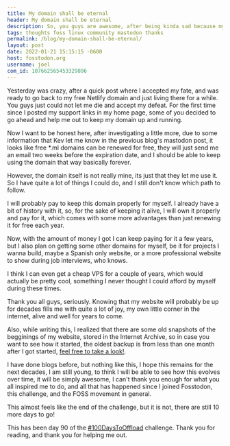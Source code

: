```yaml
---
title: My domain shall be eternal
header: My domain shall be eternal
description: So, you guys are awesome, after being kinda sad because my domain was about to expire, friends from all over the Fediverse went ahead and didn't let me die alone, or at all
tags: thoughts foss linux community mastodon thanks
permalink: /blog/my-domain-shall-be-eternal/
layout: post
date: 2022-01-21 15:15:15 -0600
host: fosstodon.org
username: joel
com_id: 107662565453329896
---
```


Yesterday was crazy, after a quick post where I accepted my fate, and was ready to go back to my free Netlify domain and just living there for a while. You guys just could not let me die and accept my defeat. For the first time since I posted my support links in my home page, some of you decided to go ahead and help me out to keep my domain up and running.

Now I want to be honest here, after investigating a little more, due to some information that Kev let me know in the previous blog's mastodon post, it looks like free *.ml domains can be renewed for free, they will just send me an email two weeks before the expiration date, and I should be able to keep using the domain that way basically forever.

However, the domain itself is not really mine, its just that they let me use it. So I have quite a lot of things I could do, and I still don't know which path to follow.

I will probably pay to keep this domain properly for myself. I already have a bit of history with it, so, for the sake of keeping it alive, I will own it properly and pay for it, which comes with some more advantages than just renewing it for free each year.

Now, with the amount of money I got I can keep paying for it a few years, but I also plan on getting some other domains for myself, be it for projects I wanna build, maybe a Spanish only website, or a more professional website to show during job interviews, who knows.

I think I can even get a cheap VPS for a couple of years, which would actually be pretty cool, something I never thought I could afford by myself during these times.

Thank you all guys, seriously. Knowing that my website will probably be up for decades fills me with quite a lot of joy, my own little corner in the internet, alive and well for years to come.

Also, while writing this, I realized that there are some old snapshots of the begginings of my website, stored in the Internet Archive, so in case you want to see how it started, the oldest backup is from less than one month after I got started, [feel free to take a look!](https://web.archive.org/web/20210306083706/https://joelchrono12.netlify.app/).

I have done blogs before, but nothing like this, I hope this remains for the next decades, I am still young, to think I will be able to see how this evolves over time, it will be simply awesome, I can't thank you enough for what you all inspired me to do, and all that has happened since I joined Fosstodon, this challenge, and the FOSS movement in general.

This almost feels like the end of the challenge, but it is not, there are still 10 more days to go!

This has been day 90 of the [#100DaysToOffload](https://100daystooffload.com) challenge. Thank you for reading, and thank you for helping me out. 
